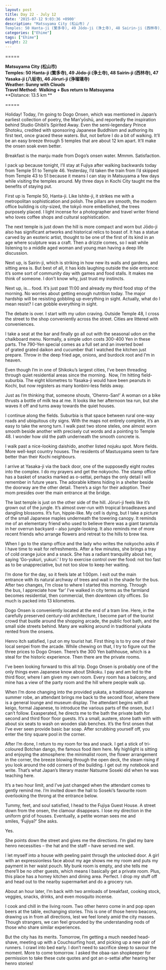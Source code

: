 ```yaml
---
layout: post
title: Day 22 - July 12
date: '2015-07-12 9:03:36 +0900'
description: "Matsuyama City (松山市) / 
Temples: 50 Hanta-ji (繁多寺), 49 Jōdo-ji (浄土寺), 48 Sairin-ji (西林寺), 47 Yasaka-ji (八坂寺), 46 Jōruri-ji (浄瑠璃寺)"
categories: ["Ehime"]
tags: ["Ehime"]
weight: 22
---
```

=====

**Matsuyama City (松山市)**  
**Temples: 50 Hanta-ji (繁多寺), 49 Jōdo-ji (浄土寺), 48 Sairin-ji (西林寺), 47 Yasaka-ji (八坂寺), 46 Jōruri-ji (浄瑠璃寺)**  
**Weather: Sunny with Clouds**  
**Travel Method:  Walking + Bus return to Matsuyama**  
**Distance: 13.5 km **

=====

Holiday! Today, I’m going to Dogo Onsen, which was mentioned in Japan’s earliest collection of poetry, the Man’yōshū, and reportedly the inspiration behind Studio Ghibli’s Spirited Away. Even the semi-legendary Prince Shotoku, credited with sponsoring Japanese Buddhism and authoring its first text, once graced these waters. But, not before I do a bit of walking. It’ll be an easy breeze through 5 temples that are about 12 km apart. It’ll make the onsen soak even better.

Breakfast is the manju made from Dogo’s onsen water. Mmmm. Satisfaction.

I pack up because tonight, I’ll stay at Fujiya after walking backwards today from Temple 51 to Temple 46. Yesterday, I’d taken the train from I’d skipped from Temple 43 to 51 because it means I can stay in Matsuyama a few days while visiting the temples around. My three days in Kochi City taught me the benefits of staying put.

First up is Temple 50, Hanta-ji. Like Ishite-ji, it strikes me with a metropolitan sophistication and polish. The pillars are smooth, the modern office building is city-sized, the tokyō more embellished, the trees purposely placed. I light incense for a photographer and travel writer friend who loves coffee shops and cultural sophistication.

The next temple is just down the hill is more compact and worn but Jōdo-ji also has significant artworks and historical relics to boast of. It has a statue carved by an esoteric artist, thought to be one of the first of its kind in an age where sculpture was a craft. Then a drizzle comes, so I wait while listening to a middle aged woman and young man having a deep life discussion.

Next up, is Sairin-ji, which is striking in how new its walls and gardens, and sitting area is. But best of all, it has kids laughing outside the side entrance: it’s some sort of community day with games and food stalls. It makes me think of someone. I don’t know why, just trust my instincts.

Next up, is… food. It’s just past 11:00 and already my third food stop of the morning. No worries about getting enough nutrition today. The major hardship will be resisting gobbling up everything in sight. Actually, what do I mean resist? I can gobble everything in sight.

The debate is over. I start with my udon craving. Outside Temple 48, I cross the street to the shop conveniently across the street. Cities are littered with conveniences.

I take a seat at the bar and finally go all out with the seasonal udon on the chalkboard menu. Normally, a simple udon costs 300-400 Yen in these parts. The 790-Yen special comes as a full set and an inverted bowl of grated grated daikon and cucumber that I watched the kitchen just prepare. Throw in the deep fried age, onions, and burdock root and I’m in heaven.  

Even though I’m in one of Shikoku’s largest cities, I’ve been threading through quiet residential areas since the morning.  Now, I’m hitting field-suburbia. The eight kilometres to Yasaka-ji would have been peanuts in Kochi, but now registers as many konbini-less fields away.

Just as I’m thinking that, someone shouts, ‘Ohenro-San!’ A woman on a bike thrusts a bottle of milk tea at me. It looks like her afternoon tea run, but she waves it off and turns away towards the quiet houses.

I continue along the fields. Suburbia is that space between rural one-way roads and ubiquitous city signs. With the maps not entirely complete, it’s an easy to take the wrong turn. I walk past two stone steles, one almost worn smooth beside another with precisely cut words and a pointing to Temple 48. I wonder how old the path underneath the smooth concrete is.

I walk past a nice-looking daishido, another listed nojuku spot. More fields. More well-kept country houses. The residents of Mastusyama seem to fare better than their Kochi neighbours.

I arrive at Yasaka-ji via the back door, one of the supposedly eight routes into the complex. I do my prayers and get the nokyocho. The stamp office has a basket of snacks marked as o-settai, perhaps the only detail I will remember in future years. The adorable kittens hiding in a shelter beside the doorway are the other detail. There’s a sign for their adoption. Their mom presides over the main entrance at the bridge.

The last temple is just on the other side of the hill. Jōruri-ji feels like it’s grown out of the jungle. It’s almost over-run with tropical broadleaves and dangling blossoms. It’s fun, hippie-like. My cell is dying, but I take a picture of the small Japanese maples underneath the towering canopy. It reminds me of an elementary friend who used to believe there was a giant tarantula in her overrun backyard – also jungle-looking. It also reminds me of more recent friends who arrange flowers and retreat to the hills to brew tea. 

When I go to the stamp office and the lady who writes the nokyocho asks if I have time to wait for refreshments. After a few minutes, she brings a tray of cold orange juice and a snack. She has a radiant tranquility about her, saying ‘Go-yukuri, yukuri.’ I try to exercise control over the food: not too fast as to be unappreciative, but not too slow to keep her waiting.

I’m done for the day, so it feels late at 1:00pm. I exit out the main entrance with its natural archway of trees and wait in the shade for the bus. After two changes, I’m close to where I started this morning. Through the bus, I appreciate how ‘far’ I’ve walked in city terms as the farmland becomes residential, then commercial, then downtown city offices. So much is packed into 13 kilometres.

Dogo Onsen is conveniently located at the end of a tram line. Here, in the carefully preserved century-old architecture, I become part of the tourist crowd that bustle around the shopping arcade, the public foot bath, and the small side streets behind. Many are walking around in traditional yukata rented from the onsens.

Henro itch satisfied, I put on my tourist hat. First thing is to try one of their local senpei from the arcade. While chewing on that, I try to figure out the three prices to Dogo Onsen. There’s the 300 Yen bathhouse, which is a steal for the historic experience. Then there are the private rooms.

I’ve been looking forward to this all trip. Dogo Onsen is probably one of the only things even Japanese know about Shikoku. I pay and am led to the third floor, where I am given my own room. Every room has a balcony, and mine has a view of the party room and the hill where people walk up. 

When I’m done changing into the provided yukata, a traditional Japanese summer robe, an attendant brings me back to the second floor, where there is a general lounge and museum display. The attendant begins with all keigo, formal Japanese, to introduce the various parts of the onsen, but I can’t follow. Exasperated, he directs me to the bath the private bath for second and third floor floor guests. It’s a small, austere, stone bath with with about six seats to wash on wooden slab benches. It’s the first onsen that I’ve ever seen provide basic bar soap. After scrubbing yourself off, you enter the tiny square pool in the corner.

After I’m done, I return to my room for tea and snack. I get a stick of tri-coloured Botchan dango, the famous food item here. My highlight is sitting and enjoying the atmosphere: the minimalist room, the flower arrangement in the corner, the breeze blowing through the open deck, the steam rising if you look around the odd corners of the building. I get out my notebook and write. That’s what Japan’s literary master Natsume Soseki did when he was teaching here.

It’s a two hour limit, and I’ve just changed when the attendant comes to gently remind me. I’m invited down the hall to Soseki’s favourite room overlooking the throng at the entrance below.

Tummy, feet, and soul satisfied, I head to the Fujiya Guest House. A street down from the onsen, the clamour disappears. I lose my direction in the uniform grid of houses. Eventually, a petite woman sees me and smiles, ‘Fujiya?’ She asks.

Yes.

She points down the street and gives me the directions. I’m glad my bare henro necessities – the hat and the staff – have served me well.

I let myself into a house with peeling paint through the unlocked door. A girl with an expressionless face about my age shows me my room and puts my payment in her waist pouch. My bunk room is empty, and she tells me there’ll be no other guests, which means I basically get a private room. Plus, this place has a homey kitchen and dining area. Perfect. I drop my stuff off and head out to the nearby supermarket and do a grocery run.

About an hour later, I’m back with two armloads of breakfast, cooking stock, veggies, snacks, drinks, and even mosquito incense.

I cook and chill in the living room. Two other henro come in and pop open beers at the table, exchanging stories. This is one of those henro beacons, drawing us in from all directions, lest we feel lonely amid the city masses. Though strangers, we can feel grounded by the understanding nods of those who share similar experiences.

But the city has its merits. Tomorrow, I’m getting a much needed head-shave, meeting up with a Couchsurfing host, and picking up a new pair of runners. I crawl into bed early. I don’t need to sacrifice sleep to savour the moment. More to come tomorrow.
I asked the obaa-san shopkeeper for permission to take these cute quotes and got an o-settai after hearing her henro stories!